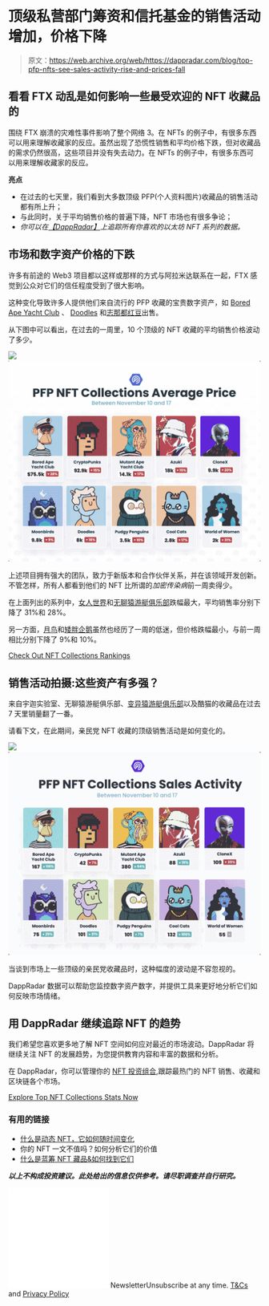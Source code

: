 # 顶级私营部门筹资和信托基金的销售活动增加，价格下降

> 原文：<https://web.archive.org/web/https://dappradar.com/blog/top-pfp-nfts-see-sales-activity-rise-and-prices-fall>

## 看看 FTX 动乱是如何影响一些最受欢迎的 NFT 收藏品的

围绕 FTX 崩溃的灾难性事件影响了整个网络 3。在 NFTs 的例子中，有很多东西可以用来理解收藏家的反应。虽然出现了恐慌性销售和平均价格下跌，但对收藏品的需求仍然很高，这些项目并没有失去动力。在 NFTs 的例子中，有很多东西可以用来理解收藏家的反应。

**亮点**

*   在过去的七天里，我们看到大多数顶级 PFP(个人资料图片)收藏品的销售活动都有所上升；
*   与此同时，关于平均销售价格的普遍下降，NFT 市场也有很多争论；
*   *你可以在*[*【DappRadar】*](https://web.archive.org/web/20221226100908/https://dappradar.com/nft)*上追踪所有你喜欢的以太坊 NFT 系列的数据。*

## 市场和数字资产价格的下跌

许多有前途的 Web3 项目都以这样或那样的方式与阿拉米达联系在一起，FTX 感觉到公众对它们的信任程度受到了很大影响。

这种变化导致许多人提供他们来自流行的 PFP 收藏的宝贵数字资产，如 [Bored Ape Yacht Club](https://web.archive.org/web/20221226100908/https://dappradar.com/ethereum/collectibles/bored-ape-yacht-club) 、 [Doodles](https://web.archive.org/web/20221226100908/https://dappradar.com/ethereum/collectibles/doodles) 和[志那都红豆](https://web.archive.org/web/20221226100908/https://dappradar.com/ethereum/collectibles/azuki)出售。

从下图中可以看出，在过去的一周里，10 个顶级的 NFT 收藏的平均销售价格波动了多少。

[](https://web.archive.org/web/20221226100908/https://dappradar.com/nft)[![](img/99c173035b626b4a6eefa8662f97784b.png)<picture>![PFP NFT Collections Average Price](img/ba1cd5bbc83f7dc24a9f16a58c691609.png)</picture>](https://web.archive.org/web/20221226100908/https://dappradar.com/nft)

上述项目拥有强大的团队，致力于新版本和合作伙伴关系，并在该领域开发创新。不管怎样，所有人都看到他们的 NFT 比所谓的*加密传染病*前一周卖得少。

在上面列出的系列中，[女人世界](https://web.archive.org/web/20221226100908/https://dappradar.com/ethereum/collectibles/world-of-women)和[无聊猿游艇俱乐部](https://web.archive.org/web/20221226100908/https://dappradar.com/ethereum/collectibles/bored-ape-yacht-club)跌幅最大，平均销售率分别下降了 31%和 28%。

另一方面，[月鸟](https://web.archive.org/web/20221226100908/https://dappradar.com/ethereum/collectibles/moonbirds)和[矮胖企鹅](https://web.archive.org/web/20221226100908/https://dappradar.com/ethereum/collectibles/pudgy-penguins/nfts)虽然也经历了一周的低迷，但价格跌幅最小，与前一周相比分别下降了 9%和 10%。

[Check Out NFT Collections Rankings](https://web.archive.org/web/20221226100908/https://dappradar.com/nft)

## 销售活动拍摄:这些资产有多强？

来自宇迦实验室、无聊猿游艇俱乐部、[变异猿游艇俱乐部](https://web.archive.org/web/20221226100908/https://dappradar.com/ethereum/collectibles/mutant-ape-yacht-club)以及酷猫的收藏品在过去 7 天里销量翻了一番。

请看下文，在此期间，亲民党 NFT 收藏的顶级销售活动是如何变化的。

[](https://web.archive.org/web/20221226100908/https://dappradar.com/nft)[![](img/2dde759c92cce328660ac3cb48da39cf.png)<picture>![PFP NFT Collections Sales Activity](img/4080ff3482d3ab811e4d2955c6c5c56a.png)</picture>](https://web.archive.org/web/20221226100908/https://dappradar.com/nft)

当谈到市场上一些顶级的亲民党收藏品时，这种幅度的波动是不容忽视的。

DappRadar 数据可以帮助您监控数字资产数字，并提供工具来更好地分析它们如何反映市场情绪。

## 用 DappRadar 继续追踪 NFT 的趋势

我们希望您喜欢更多地了解 NFT 空间如何应对最近的市场波动。DappRadar 将继续关注 NFT 的发展趋势，为您提供教育内容和丰富的数据和分析。

在 DappRadar，你可以管理你的 [NFT 投资组合](https://web.archive.org/web/20221226100908/https://dappradar.com/hub/wallet),跟踪最热门的 NFT 销售、收藏和区块链各个市场。

[Explore Top NFT Collections Stats Now](https://web.archive.org/web/20221226100908/https://dappradar.com/nft)

### 有用的链接

*   [什么是动态 NFT，它如何随时间变化](https://web.archive.org/web/20221226100908/https://dappradar.com/blog/what-is-a-dynamic-nft)
*   你的 NFT 一文不值吗？如何分析它们的价值
*   [什么是蓝筹 NFT 藏品&如何找到它们](https://web.archive.org/web/20221226100908/https://dappradar.com/blog/what-are-blue-chip-nft-collections)

***以上不构成投资建议。此处给出的信息仅供参考。请尽职调查并自行研究。***

![](img/6d5a4a2d609c56e1a5771717e54ba759.png) NewsletterUnsubscribe at any time. [T&Cs](https://web.archive.org/web/20221226100908/https://dappradar.com/terms) and [Privacy Policy](https://web.archive.org/web/20221226100908/https://dappradar.com/privacy-policy)